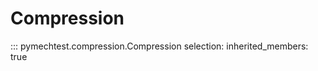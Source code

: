 # Compression

::: pymechtest.compression.Compression
    selection:
        inherited_members: true
